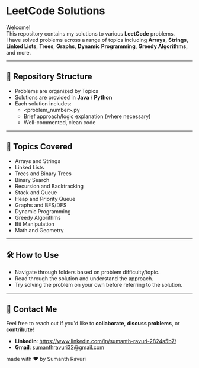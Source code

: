# LeetCode Solutions

Welcome!  
This repository contains my solutions to various **LeetCode** problems.  
I have solved problems across a range of topics including **Arrays**, **Strings**, **Linked Lists**, **Trees**, **Graphs**, **Dynamic Programming**, **Greedy Algorithms**, and more.

---

## 📂 Repository Structure
- Problems are organized by Topics
- Solutions are provided in **Java** / **Python** 
- Each solution includes:
  - <problem_number>.py
  - Brief approach/logic explanation (where necessary)
  - Well-commented, clean code

---

## 🚀 Topics Covered
- Arrays and Strings
- Linked Lists
- Trees and Binary Trees
- Binary Search
- Recursion and Backtracking
- Stack and Queue
- Heap and Priority Queue
- Graphs and BFS/DFS
- Dynamic Programming
- Greedy Algorithms
- Bit Manipulation
- Math and Geometry

---

## 🛠️ How to Use
- Navigate through folders based on problem difficulty/topic.
- Read through the solution and understand the approach.
- Try solving the problem on your own before referring to the solution.

---

## 📨 Contact Me
Feel free to reach out if you'd like to **collaborate**, **discuss problems**, or **contribute**!

- **LinkedIn**: https://www.linkedin.com/in/sumanth-ravuri-2824a5b7/
- **Gmail**: sumanthravuri32@gmail.com



made with ❤️ by Sumanth Ravuri